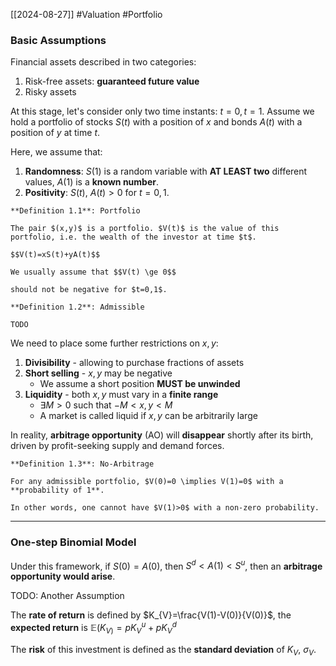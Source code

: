 [[2024-08-27]] #Valuation #Portfolio

### Basic Assumptions
Financial assets described in two categories:
1. Risk-free assets: **guaranteed future value**
2. Risky assets

At this stage, let's consider only two time instants: $t=0, t=1$. Assume we hold a portfolio of stocks $S(t)$ with a position of $x$ and bonds $A(t)$ with a position of $y$ at time $t$.

Here, we assume that:
1. **Randomness**: $S(1)$ is a random variable with **AT LEAST two** different values, $A(1)$ is a **known number**.
2. **Positivity**: $S (t)$, $A(t)>0$ for $t=0,1$.

```ad-important
**Definition 1.1**: Portfolio

The pair $(x,y)$ is a portfolio. $V(t)$ is the value of this portfolio, i.e. the wealth of the investor at time $t$.

$$V(t)=xS(t)+yA(t)$$

We usually assume that $$V(t) \ge 0$$

should not be negative for $t=0,1$.
```

```ad-important
**Definition 1.2**: Admissible

TODO
```

We need to place some further restrictions on $x,y$:
1. **Divisibility** - allowing to purchase fractions of assets 
2. **Short selling** - $x,y$ may be negative
	- We assume a short position **MUST be unwinded**
3. **Liquidity** - both $x,y$ must vary in a **finite range**
	- $\exists M >0$ such that $-M < x, y < M$
	- A market is called liquid if $x,y$ can be arbitrarily large

In reality, **arbitrage opportunity** (AO) will **disappear** shortly after its birth, driven by profit-seeking supply and demand forces.

```ad-important
**Definition 1.3**: No-Arbitrage

For any admissible portfolio, $V(0)=0 \implies V(1)=0$ with a **probability of 1**.

In other words, one cannot have $V(1)>0$ with a non-zero probability.
```

---
### One-step Binomial Model
Under this framework, if $S(0)=A(0)$, then $S^{d} < A (1)< S^{u}$, then an **arbitrage opportunity would arise**.

TODO: Another Assumption 

The **rate of return** is defined by $K_{V}=\frac{V(1)-V(0)}{V(0)}$, the **expected return** is $\mathbb{E}(K_{V)}=pK_{V}^{u}+pK_{V}^{d}$ 

The **risk** of this investment is defined as the **standard deviation** of $K_{V}$, $\sigma_{V}$.